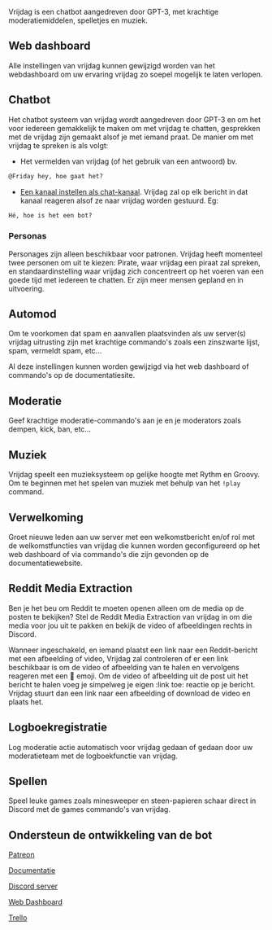 Vrijdag is een chatbot aangedreven door GPT-3, met krachtige moderatiemiddelen, spelletjes en muziek.

## Web dashboard

Alle instellingen van vrijdag kunnen gewijzigd worden van het webdashboard om uw ervaring vrijdag zo soepel mogelijk te laten verlopen.

## Chatbot

Het chatbot systeem van vrijdag wordt aangedreven door GPT-3 en om het voor iedereen gemakkelijk te maken om met vrijdag te chatten, gesprekken met de vrijdag zijn gemaakt alsof je met iemand praat. De manier om met vrijdag te spreken is als volgt:

- Het vermelden van vrijdag (of het gebruik van een antwoord) bv.

```md
@Friday hey, hoe gaat het?
```

- [Een kanaal instellen als chat-kanaal](/commands/moderation/#chatchannel). Vrijdag zal op elk bericht in dat kanaal reageren alsof ze naar vrijdag worden gestuurd. Eg:

```md
Hé, hoe is het een bot?
```

### Personas

Personages zijn alleen beschikbaar voor patronen. Vrijdag heeft momenteel twee personen om uit te kiezen: Pirate, waar vrijdag een piraat zal spreken, en standaardinstelling waar vrijdag zich concentreert op het voeren van een goede tijd met iedereen te chatten. Er zijn meer mensen gepland en in uitvoering.

## Automod

Om te voorkomen dat spam en aanvallen plaatsvinden als uw server(s) vrijdag uitrusting zijn met krachtige commando's zoals een zinszwarte lijst, spam, vermeldt spam, etc...

Al deze instellingen kunnen worden gewijzigd via het web dashboard of commando's op de documentatiesite.

## Moderatie

Geef krachtige moderatie-commando's aan je en je moderators zoals dempen, kick, ban, etc...

## Muziek

Vrijdag speelt een muzieksysteem op gelijke hoogte met Rythm en Groovy. Om te beginnen met het spelen van muziek met behulp van het `!play` command.

## Verwelkoming

Groet nieuwe leden aan uw server met een welkomstbericht en/of rol met de welkomstfuncties van vrijdag die kunnen worden geconfigureerd op het web dashboard of via commando's die zijn gevonden op de documentatiewebsite.

## Reddit Media Extraction

Ben je het beu om Reddit te moeten openen alleen om de media op de posten te bekijken? Stel de Reddit Media Extraction van vrijdag in om die media voor jou uit te pakken en bekijk de video of afbeeldingen rechts in Discord.

Wanneer ingeschakeld, en iemand plaatst een link naar een Reddit-bericht met een afbeelding of video, Vrijdag zal controleren of er een link beschikbaar is om de video of afbeelding van te halen en vervolgens reageren met een 🔗 emoji. Om de video of afbeelding uit de post uit het bericht te halen voeg je simpelweg je eigen :link toe: reactie op je bericht. Vrijdag stuurt dan een link naar een afbeelding of download de video en plaats het.

## Logboekregistratie

Log moderatie actie automatisch voor vrijdag gedaan of gedaan door uw moderatieteam met de logboekfunctie van vrijdag.

## Spellen

Speel leuke games zoals minesweeper en steen-papieren schaar direct in Discord met de games commando's van vrijdag.

## Ondersteun de ontwikkeling van de bot

[Patreon](https://www.patreon.com/join/fridaybot)

[Documentatie](https://docs.friday-bot.com/)

[Discord server](https://discord.com/invite/NTRuFjU)

[Web Dashboard](https://friday-bot.com/)

[Trello](https://trello.com/b/SCI2mZzR/friday-bot)